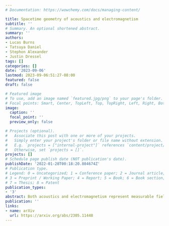 ```yaml
---
# Documentation: https://wowchemy.com/docs/managing-content/

title: Spacetime geometry of acoustics and electromagnetism
subtitle: ''
# Summary. An optional shortened abstract.
summary: ''
authors:
- Lucas Burns
- Tatsuya Daniel
- Stephon Alexander
- Justin Dressel
tags: []
categories: []
date: '2023-09-06'
lastmod: 2023-09-06:51:27-08:00
featured: false
draft: false

# Featured image
# To use, add an image named `featured.jpg/png` to your page's folder.
# Focal points: Smart, Center, TopLeft, Top, TopRight, Left, Right, BottomLeft, Bottom, BottomRight.
image:
  caption: ''
  focal_point: ''
  preview_only: false

# Projects (optional).
#   Associate this post with one or more of your projects.
#   Simply enter your project's folder or file name without extension.
#   E.g. `projects = ["internal-project"]` references `content/project/deep-learning/index.md`.
#   Otherwise, set `projects = []`.
projects: []
# Schedule page publish date (NOT publication's date).
publishDate: '2022-01-28T00:18:20.804674Z'
# Publication type.
# Legend: 0 = Uncategorized; 1 = Conference paper; 2 = Journal article;
# 3 = Preprint / Working Paper; 4 = Report; 5 = Book; 6 = Book section;
# 7 = Thesis; 8 = Patent
publication_types:
- '3'
abstract: Both acoustics and electromagnetism represent measurable fields in terms of dynamical potential fields. Electromagnetic force-fields form a spacetime bivector that is represented by a dynamical energy-momentum 4-vector potential field. Acoustic pressure and velocity fields form an energy-momentum density 4-vector field that is represented by a dynamical action scalar potential field. Surprisingly, standard field theory analyses of spin angular momentum based on these traditional potential representations contradict recent experiments, which motivates a careful reassessment of both theories. We analyze extensions of both theories that use the full geometric structure of spacetime to respect essential symmetries enforced by vacuum wave propagation. The resulting extensions are geometrically complete and phase-invariant (i.e., dual-symmetric) formulations that span all five grades of spacetime, with dynamical potentials and measurable fields spanning complementary grades that are related by a spacetime vector derivative (i.e., the quantum Dirac operator). These complete representations correct the equations of motion, energy-momentum tensors, forces experienced by probes, Lagrangian densities, and allowed gauge freedoms, while making manifest the deep structural connections to relativistic quantum field theories. Finally, we discuss the implications of these corrections to experimental tests.
publication: ''
links:
- name: arXiv
  url: https://arxiv.org/abs/2305.11448
---
```

